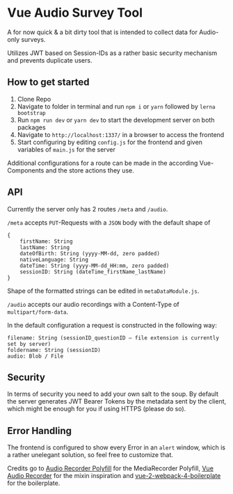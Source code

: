 # Vue Audio Survey Tool

A for now quick & a bit dirty tool that is intended to collect data for
Audio-only surveys.

Utilizes JWT based on Session-IDs as a rather basic security mechanism and prevents duplicate users.

## How to get started

1. Clone Repo
2. Navigate to folder in terminal and run `npm i` or `yarn` followed by `lerna bootstrap`
3. Run `npm run dev` or `yarn dev` to start the development server on both packages
4. Navigate to `http://localhost:1337/` in a browser to access the frontend
5. Start configuring by editing `config.js` for the frontend and given variables of `main.js` for the server

Additional configurations for a route can be made in the according Vue-Components and the store actions they use.

## API

Currently the server only has 2 routes `/meta` and `/audio`.

`/meta` accepts `PUT`-Requests with a `JSON` body with the default shape of
```
{
	firstName: String
	lastName: String
	dateOfBirth: String (yyyy-MM-dd, zero padded)
	nativeLanguage: String
	dateTime: String (yyyy-MM-dd_HH:mm, zero padded)
	sessionID: String (dateTime_firstName_lastName)
}
```

Shape of the formatted strings can be edited in `metaDataModule.js`.


`/audio` accepts our audio recordings with a Content-Type of `multipart/form-data`.

In the default configuration a request is constructed in the following way:
```
filename: String (sessionID_questionID — file extension is currently set by server)
foldername: String (sessionID)
audio: Blob / File
```

## Security
In terms of security you need to add your own salt to the soup.
By default the server generates JWT Bearer Tokens by the metadata sent by
the client, which might be enough for you if using HTTPS (please do so).

## Error Handling
The frontend is configured to show every Error in an `alert` window, which is a
rather unelegant solution, so feel free to customize that.


Credits go to [Audio Recorder Polyfill] for the MediaRecorder Polyfill, [Vue
Audio Recorder] for the mixin inspiration and [vue-2-webpack-4-boilerplate] for
the boilerplate.

[audio recorder polyfill]: https://github.com/ai/audio-recorder-polyfill
[vue audio recorder]: https://github.com/grishkovelli/vue-audio-recorder
[vue-2-webpack-4-boilerplate]:https://github.com/samteb/vue-2-webpack-4-boilerplate
